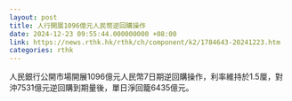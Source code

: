 ```yaml
---
layout: post
title: 人行開展1096億元人民幣逆回購操作
date: 2024-12-23 09:55:44.000000000 +08:00
link: https://news.rthk.hk/rthk/ch/component/k2/1784643-20241223.htm
categories: rthk
---
```


人民銀行公開市場開展1096億元人民幣7日期逆回購操作，利率維持於1.5厘，對沖7531億元逆回購到期量後，單日淨回籠6435億元。
